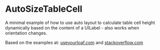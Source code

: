 # AutoSizeTableCell

A minimal example of how to use auto layout to calculate table cell height dynamically based on the content of a UILabel - also works when orientation changes.

Based on the examples at:
[useyourloaf.com](http://useyourloaf.com/blog/2014/02/14/table-view-cells-with-varying-row-heights.html)
and
[stackoverflow.com](http://stackoverflow.com/questions/18746929/using-auto-layout-in-uitableview-for-dynamic-cell-layouts-variable-row-heights)
